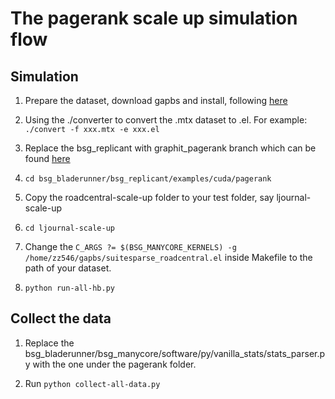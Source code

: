 The pagerank scale up simulation flow
===================

Simulation
----------------

1. Prepare the dataset, download gapbs and install, following [here](https://github.com/sbeamer/gapbs)

2. Using the ./converter to convert the .mtx dataset to .el. For example: `./convert -f xxx.mtx -e xxx.el`

3. Replace the bsg_replicant with graphit_pagerank branch which can be found [here](https://github.com/bespoke-silicon-group/bsg_replicant/tree/pagerank-new-machine)

4. `cd bsg_bladerunner/bsg_replicant/examples/cuda/pagerank`

5. Copy the roadcentral-scale-up folder to your test folder, say ljournal-scale-up

6. `cd ljournal-scale-up`

7. Change the `C_ARGS ?= $(BSG_MANYCORE_KERNELS) -g /home/zz546/gapbs/suitesparse_roadcentral.el` inside Makefile to the path of your dataset.

8. `python run-all-hb.py`

Collect the data
----------------

1. Replace the bsg_bladerunner/bsg_manycore/software/py/vanilla_stats/stats_parser.py with the one under the pagerank folder.

2. Run `python collect-all-data.py`


